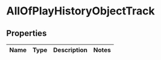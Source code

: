 # AllOfPlayHistoryObjectTrack

## Properties
Name | Type | Description | Notes
------------ | ------------- | ------------- | -------------
